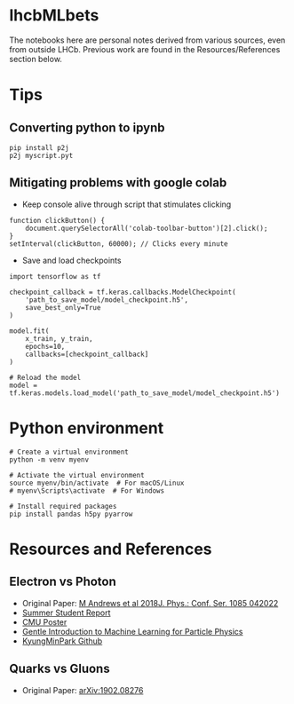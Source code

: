 # lhcbMLbets

The notebooks here are personal notes derived from various sources, even from outside LHCb. 
Previous work are found in the Resources/References section below.


# Tips 
## Converting python to ipynb 
```
pip install p2j
p2j myscript.pyt
```

## Mitigating problems with google colab

* Keep console alive through script that stimulates clicking
```
function clickButton() {
    document.querySelectorAll('colab-toolbar-button')[2].click();
}
setInterval(clickButton, 60000); // Clicks every minute
```

* Save and load checkpoints
```
import tensorflow as tf

checkpoint_callback = tf.keras.callbacks.ModelCheckpoint(
    'path_to_save_model/model_checkpoint.h5',
    save_best_only=True
)

model.fit(
    x_train, y_train,
    epochs=10,
    callbacks=[checkpoint_callback]
)

# Reload the model 
model = tf.keras.models.load_model('path_to_save_model/model_checkpoint.h5')
```

# Python environment

``````
# Create a virtual environment
python -m venv myenv

# Activate the virtual environment
source myenv/bin/activate  # For macOS/Linux
# myenv\Scripts\activate  # For Windows

# Install required packages
pip install pandas h5py pyarrow
``````


# Resources and References 

## Electron vs Photon
* Original Paper: [M Andrews et al 2018J. Phys.: Conf. Ser. 1085 042022](https://iopscience.iop.org/article/10.1088/1742-6596/1085/4/042022/pdf)
* [Summer Student Report](https://cds.cern.ch/record/2824815/files/Final%20Report%20-%20Fahed%20AlRashidi.pdf)
* [CMU Poster](https://www.cmu.edu/ai-physics-institute/outreach/surp/images/2022/manami-kanemura-poster.pdf)
* [Gentle Introduction to Machine Learning for Particle Physics](https://github.com/Manami-16/Intro_to_Deep_Learning_for_Particle_Physics)
* [KyungMinPark Github](https://github.com/kyungminparkdrums/EGamma/blob/master/EGamma_ML.ipynb)

## Quarks vs Gluons 
* Original Paper: [arXiv:1902.08276](https://arxiv.org/abs/1902.08276)

